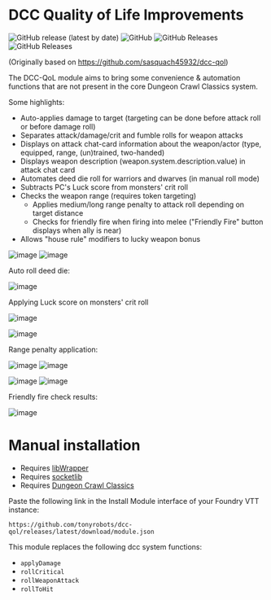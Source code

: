 # DCC Quality of Life Improvements
<img alt="GitHub release (latest by date)" src="https://img.shields.io/github/v/release/tonyrobots/dcc-qol?style=flat-square"> <img alt="GitHub" src="https://img.shields.io/github/license/tonyrobots/dcc-qol?style=flat-square"> <img alt="GitHub Releases" src="https://img.shields.io/github/downloads/tonyrobots/dcc-qol/total?style=flat-square">  <img alt="GitHub Releases" src="https://img.shields.io/github/downloads/tonyrobots/dcc-qol/latest/total?style=flat-square">  

(Originally based on https://github.com/sasquach45932/dcc-qol)

The DCC-QoL module aims to bring some convenience & automation functions that are not present in the core Dungeon Crawl Classics system. 

Some highlights:
* Auto-applies damage to target (targeting can be done before attack roll or before damage roll)
* Separates attack/damage/crit and fumble rolls for weapon attacks
* Displays on attack chat-card information about the weapon/actor (type, equipped, range, (un)trained, two-handed)
* Displays weapon description (weapon.system.description.value) in attack chat card
* Automates deed die roll for warriors and dwarves (in manual roll mode)
* Subtracts PC's Luck score from monsters' crit roll
* Checks the weapon range (requires token targeting)
  * Applies medium/long range penalty to attack roll depending on target distance
  * Checks for friendly fire when firing into melee ("Friendly Fire" button displays when ally is near)
* Allows "house rule" modifiers to lucky weapon bonus
  
![image](https://github.com/sasquach45932/dcc-qol/assets/92884040/de00db42-eab4-491f-afca-244f742be62a)
![image](https://github.com/sasquach45932/dcc-qol/assets/92884040/786a457a-31a2-4733-b3e7-ba2d75e1c2f9)

Auto roll deed die:

![image](https://github.com/sasquach45932/dcc-qol/assets/92884040/46296610-6d7d-45e5-b7ad-52a167b64f3f)

Applying Luck score on monsters' crit roll

![image](https://github.com/sasquach45932/dcc-qol/assets/92884040/2b8601cd-c823-4f22-b9ab-e7ecdbfb2af6)

![image](https://github.com/sasquach45932/dcc-qol/assets/92884040/e1475ec2-f5d3-467d-a02a-dcac9e565d70)


Range penalty application:

![image](https://github.com/sasquach45932/dcc-qol/assets/92884040/e7961451-b345-4942-ba20-c310cac1a0f5)
![image](https://github.com/sasquach45932/dcc-qol/assets/92884040/a1fc425b-f3b5-4868-8804-6a80675ef583)

![image](https://github.com/sasquach45932/dcc-qol/assets/92884040/d2a8fd9b-416a-4d9d-a76e-2bff4710d926)
![image](https://github.com/sasquach45932/dcc-qol/assets/92884040/29d17718-d728-4f5f-be8c-dd95567edf43)

Friendly fire check results:

![image](https://github.com/sasquach45932/dcc-qol/assets/92884040/3e1afbc4-5274-4fa6-b43f-2ac7c6269d50)



# Manual installation

- Requires [libWrapper](https://foundryvtt.com/packages/lib-wrapper)
- Requires [socketlib](https://foundryvtt.com/packages/socketlib)
- Requires [Dungeon Crawl Classics](https://foundryvtt.com/packages/dcc)


Paste the following link in the Install Module interface of your Foundry VTT instance:

`https://github.com/tonyrobots/dcc-qol/releases/latest/download/module.json`

This module replaces the following dcc system functions:

* `applyDamage`
* `rollCritical`
* `rollWeaponAttack`
* `rollToHit`
